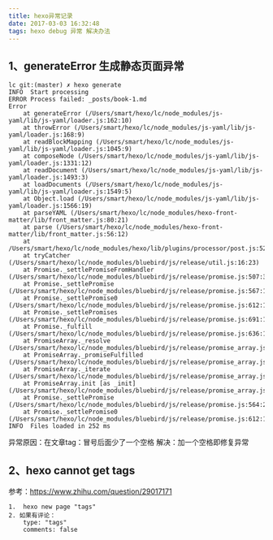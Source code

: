 ```yaml
---
title: hexo异常记录
date: 2017-03-03 16:32:48
tags: hexo debug 异常 解决办法
---
```


## 1、generateError 生成静态页面异常

	lc git:(master) ✗ hexo generate
	INFO  Start processing
	ERROR Process failed: _posts/book-1.md
	Error
	    at generateError (/Users/smart/hexo/lc/node_modules/js-yaml/lib/js-yaml/loader.js:162:10)
	    at throwError (/Users/smart/hexo/lc/node_modules/js-yaml/lib/js-yaml/loader.js:168:9)
	    at readBlockMapping (/Users/smart/hexo/lc/node_modules/js-yaml/lib/js-yaml/loader.js:1045:9)
	    at composeNode (/Users/smart/hexo/lc/node_modules/js-yaml/lib/js-yaml/loader.js:1331:12)
	    at readDocument (/Users/smart/hexo/lc/node_modules/js-yaml/lib/js-yaml/loader.js:1493:3)
	    at loadDocuments (/Users/smart/hexo/lc/node_modules/js-yaml/lib/js-yaml/loader.js:1549:5)
	    at Object.load (/Users/smart/hexo/lc/node_modules/js-yaml/lib/js-yaml/loader.js:1566:19)
	    at parseYAML (/Users/smart/hexo/lc/node_modules/hexo-front-matter/lib/front_matter.js:80:21)
	    at parse (/Users/smart/hexo/lc/node_modules/hexo-front-matter/lib/front_matter.js:56:12)
	    at /Users/smart/hexo/lc/node_modules/hexo/lib/plugins/processor/post.js:52:18
	    at tryCatcher (/Users/smart/hexo/lc/node_modules/bluebird/js/release/util.js:16:23)
	    at Promise._settlePromiseFromHandler (/Users/smart/hexo/lc/node_modules/bluebird/js/release/promise.js:507:35)
	    at Promise._settlePromise (/Users/smart/hexo/lc/node_modules/bluebird/js/release/promise.js:567:18)
	    at Promise._settlePromise0 (/Users/smart/hexo/lc/node_modules/bluebird/js/release/promise.js:612:10)
	    at Promise._settlePromises (/Users/smart/hexo/lc/node_modules/bluebird/js/release/promise.js:691:18)
	    at Promise._fulfill (/Users/smart/hexo/lc/node_modules/bluebird/js/release/promise.js:636:18)
	    at PromiseArray._resolve (/Users/smart/hexo/lc/node_modules/bluebird/js/release/promise_array.js:125:19)
	    at PromiseArray._promiseFulfilled (/Users/smart/hexo/lc/node_modules/bluebird/js/release/promise_array.js:143:14)
	    at PromiseArray._iterate (/Users/smart/hexo/lc/node_modules/bluebird/js/release/promise_array.js:113:31)
	    at PromiseArray.init [as _init] (/Users/smart/hexo/lc/node_modules/bluebird/js/release/promise_array.js:77:10)
	    at Promise._settlePromise (/Users/smart/hexo/lc/node_modules/bluebird/js/release/promise.js:564:21)
	    at Promise._settlePromise0 (/Users/smart/hexo/lc/node_modules/bluebird/js/release/promise.js:612:10)
	INFO  Files loaded in 252 ms
	
异常原因：在文章tag：冒号后面少了一个空格
解决：加一个空格即修复异常


## 2、hexo cannot get tags
参考：https://www.zhihu.com/question/29017171
	
	1.	hexo new page "tags"
	2. 如果有评论：
		type: "tags"
		comments: false
	

	 
	 
	 